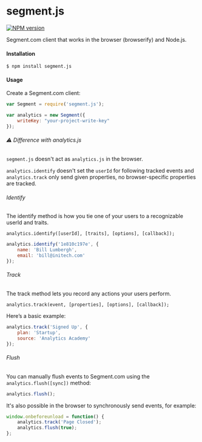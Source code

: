 # segment.js

[![NPM version](https://badge.fury.io/js/segment.js.svg)](http://badge.fury.io/js/segment.js)

Segment.com client that works in the browser (browserify) and Node.js.

#### Installation

```
$ npm install segment.js
```

#### Usage

Create a Segment.com client:

```js
var Segment = require('segment.js');

var analytics = new Segment({
    writeKey: "your-project-write-key"
});
```

###### :warning: Difference with analytics.js

`segment.js` doesn't act as `analytics.js` in the browser.

`analytics.identify` doesn't set the `userId` for following tracked events and `analytics.track` only send given properties, no browser-specific properties are tracked.

###### Identify

The identify method is how you tie one of your users to a recognizable userId and traits.

```
analytics.identify([userId], [traits], [options], [callback]);
```

```js
analytics.identify('1e810c197e', {
    name: 'Bill Lumbergh',
    email: 'bill@initech.com'
});
```

###### Track

The track method lets you record any actions your users perform.

```
analytics.track(event, [properties], [options], [callback]);
```

Here’s a basic example:

```js
analytics.track('Signed Up', {
    plan: 'Startup',
    source: 'Analytics Academy'
});
```

###### Flush

You can manually flush events to Segment.com using the `analytics.flush([sync])` method:

```js
analytics.flush();
```

It's also possible in the browser to synchronously send events, for example:

```js
window.onbeforeunload = function() {
    analytics.track('Page Closed');
    analytics.flush(true);
};
```

